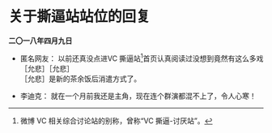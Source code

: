 # 关于撕逼站站位的回复
**二〇一八年四月九日**

- 匿名网友：
以前还真没点进VC 撕逼站[^1]首页认真阅读过没想到竟然有这么多戏［允悲］［允悲］  
［允悲］是新的茶余饭后消遣方式了。

- 李迪克：
就在一个月前我还是主角，现在连个群演都混不上了，令人心寒！

[^1]: 微博 VC 相关综合讨论站的别称，曾称“VC 撕逼-讨厌站”。